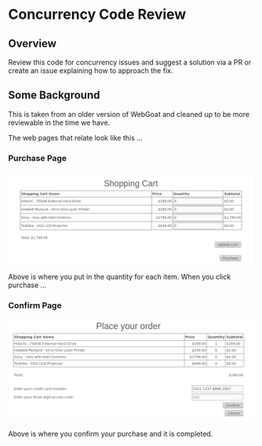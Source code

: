# Concurrency Code Review

## Overview
Review this code for concurrency issues and suggest a solution via a PR or create an issue explaining how to approach the fix.

## Some Background
This is taken from an older version of WebGoat and cleaned up to be more reviewable in the time we have. 

The web pages that relate look like this ...

### Purchase Page
![](../../../images/concurrency-shopping-page.png)

Above is where you put in the quantity for each item. When you click purchase ...

### Confirm Page
![](../../../images/concurrency-shopping-confirm.png)

Above is where you confirm your purchase and it is completed.
